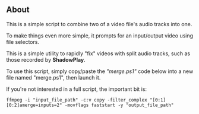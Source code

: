## About

This is a simple script to combine two of a video file's audio tracks into one.

To make things even more simple, it prompts for an input/output video using file selectors.

This is a simple utility to rapidly "fix" videos with split audio tracks, such as those recorded by **ShadowPlay**.

To use this script, simply copy/paste the *"merge.ps1"* code below into a new file named "merge.ps1", then launch it.

If you're not interested in a full script, the important bit is:

```ffmpeg -i "input_file_path" -c:v copy -filter_complex "[0:1][0:2]amerge=inputs=2" -movflags faststart -y "output_file_path"```
